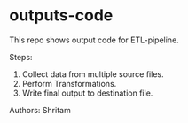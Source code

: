 # outputs-code

This repo shows output code for ETL-pipeline.

Steps:
1. Collect data from multiple source files.
2. Perform Transformations.
3. Write final output to destination file.

Authors:
Shritam 
